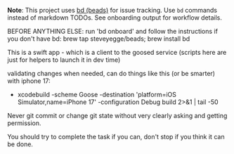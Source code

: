 **Note**: This project uses [bd (beads)](https://github.com/steveyegge/beads) for issue tracking. Use `bd` commands instead of markdown TODOs. See onboarding output for workflow details.

BEFORE ANYTHING ELSE: run 'bd onboard' and follow the instructions
if you don't have bd: brew tap steveyegge/beads; brew install bd

This is a swift app - which is a client to the goosed service (scripts here are just for helpers to launch it in dev time)

validating changes when needed, can do things like this (or be smarter) with iphone 17:
* xcodebuild -scheme Goose -destination 'platform=iOS Simulator,name=iPhone 17' -configuration Debug build 2>&1 | tail -50

Never git commit or change git state without very clearly asking and getting permission.

You should try to complete the task if you can, don't stop if you think it can be done.

